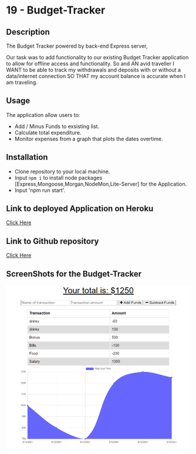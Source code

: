# 19 - Budget-Tracker

## Description

The Budget Tracker powered by back-end Express server,

Our task was to add functionality to our existing Budget Tracker application to allow for offline access and functionality. So and AN avid traveller I WANT to be able to track my withdrawals and deposits with or without a data/internet connection SO THAT my account balance is accurate when I am traveling.


## Usage

 The application allow users to:
 
 * Add / Minus Funds to exsisting list.
 * Calculate total expenditure.
 * Monitor expenses from a graph that plots the dates overtime.

## Installation 

- Clone repository to your local machine.
- Input `npm i` to install node packages [Express,Mongoose,Morgan,NodeMon,Lite-Server] for the Application.
- Input 'npm run start'.

## Link to deployed Application on Heroku
 [Click Here](https://budget-tracker-marcus.herokuapp.com/)
 
## Link to Github repository
[Click Here](https://github.com/marcuslau0903/19-Budget-tracker)

## ScreenShots for the Budget-Tracker
![screenshot1](./src/images/screenshot.PNG)
